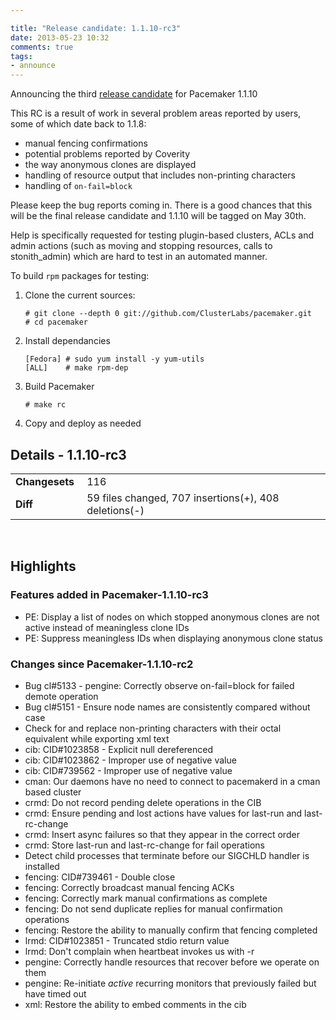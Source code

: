 ```yaml
---

title: "Release candidate: 1.1.10-rc3"
date: 2013-05-23 10:32
comments: true
tags:
- announce
---
```


Announcing the third [release candidate](/blog/2013/release-candidate-1-dot-1-10-rc1/) for Pacemaker 1.1.10

This RC is a result of work in several problem areas reported by users, some of which date back to 1.1.8: 

* manual fencing confirmations
* potential problems reported by Coverity
* the way anonymous clones are displayed
* handling of resource output that includes non-printing characters
* handling of `on-fail=block`

Please keep the bug reports coming in.  There is a good chances that
this will be the final release candidate and 1.1.10 will be tagged on
May 30th.

Help is specifically requested for testing plugin-based clusters, ACLs
and admin actions (such as moving and stopping resources, calls to
stonith_admin) which are hard to test in an automated manner.

To build `rpm` packages for testing:

1. Clone the current sources:

       # git clone --depth 0 git://github.com/ClusterLabs/pacemaker.git
       # cd pacemaker

1. Install dependancies

       [Fedora] # sudo yum install -y yum-utils
       [ALL]	# make rpm-dep

1. Build Pacemaker

       # make rc

1. Copy and deploy as needed

## Details - 1.1.10-rc3

<table>
  <tr><td><strong>Changesets&nbsp;</strong></td> <td>116</td></tr>
  <tr><td><strong>Diff</strong></td> <td>59 files changed, 707 insertions(+), 408 deletions(-)</td></tr>
</table>
<br/>

## Highlights
### Features added in Pacemaker-1.1.10-rc3

  * PE: Display a list of nodes on which stopped anonymous clones are not active instead of meaningless clone IDs
  * PE: Suppress meaningless IDs when displaying anonymous clone status

### Changes since Pacemaker-1.1.10-rc2

  + Bug cl#5133 - pengine: Correctly observe on-fail=block for failed demote operation
  + Bug cl#5151 - Ensure node names are consistently compared without case
  + Check for and replace non-printing characters with their octal equivalent while exporting xml text
  + cib: CID#1023858 - Explicit null dereferenced
  + cib: CID#1023862 - Improper use of negative value
  + cib: CID#739562 - Improper use of negative value
  + cman: Our daemons have no need to connect to pacemakerd in a cman based cluster
  + crmd: Do not record pending delete operations in the CIB
  + crmd: Ensure pending and lost actions have values for last-run and last-rc-change
  + crmd: Insert async failures so that they appear in the correct order
  + crmd: Store last-run and last-rc-change for fail operations
  + Detect child processes that terminate before our SIGCHLD handler is installed
  + fencing: CID#739461 - Double close
  + fencing: Correctly broadcast manual fencing ACKs
  + fencing: Correctly mark manual confirmations as complete
  + fencing: Do not send duplicate replies for manual confirmation operations
  + fencing: Restore the ability to manually confirm that fencing completed
  + lrmd: CID#1023851 - Truncated stdio return value
  + lrmd: Don't complain when heartbeat invokes us with -r
  + pengine: Correctly handle resources that recover before we operate on them
  + pengine: Re-initiate _active_ recurring monitors that previously failed but have timed out
  + xml: Restore the ability to embed comments in the cib
